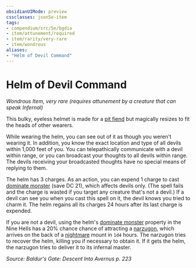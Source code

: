 ```yaml
---
obsidianUIMode: preview
cssclasses: json5e-item
tags:
- compendium/src/5e/bgdia
- item/attunement/required
- item/rarity/very-rare
- item/wondrous
aliases: 
- "Helm of Devil Command"
---
```

# Helm of Devil Command
*Wondrous Item, very rare (requires attunement by a creature that can speak Infernal)*  


This bulky, eyeless helmet is made for a [pit fiend](/Systems/5e/bestiary/fiend/pit-fiend.md) but magically resizes to fit the heads of other wearers.

While wearing the helm, you can see out of it as though you weren't wearing it. In addition, you know the exact location and type of all devils within 1,000 feet of you. You can telepathically communicate with a devil within range, or you can broadcast your thoughts to all devils within range. The devils receiving your broadcasted thoughts have no special means of replying to them.

The helm has 3 charges. As an action, you can expend 1 charge to cast [dominate monster](/Systems/5e/spells/dominate-monster.md) (save DC 21), which affects devils only. (The spell fails and the charge is wasted if you target any creature that's not a devil.) If a devil can see you when you cast this spell on it, the devil knows you tried to charm it. The helm regains all its charges 24 hours after its last charge is expended.

If you are not a devil, using the helm's [dominate monster](/Systems/5e/spells/dominate-monster.md) property in the Nine Hells has a 20% chance chance of attracting a [narzugon](/Systems/5e/bestiary/fiend/narzugon-mpmm.md), which arrives on the back of a [nightmare](/Systems/5e/bestiary/fiend/nightmare.md) mount in `1d4` hours. The narzugon tries to recover the helm, killing you if necessary to obtain it. If it gets the helm, the narzugon tries to deliver it to its infernal master.

*Source: Baldur's Gate: Descent Into Avernus p. 223*